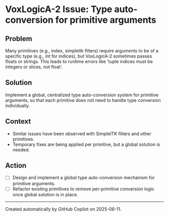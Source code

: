 # VoxLogicA-2 Issue: Type auto-conversion for primitive arguments

## Problem
Many primitives (e.g., index, simpleitk filters) require arguments to be of a specific type (e.g., int for indices), but VoxLogicA-2 sometimes passes floats or strings. This leads to runtime errors like 'tuple indices must be integers or slices, not float'.

## Solution
Implement a global, centralized type auto-conversion system for primitive arguments, so that each primitive does not need to handle type conversion individually.

## Context
- Similar issues have been observed with SimpleITK filters and other primitives.
- Temporary fixes are being applied per primitive, but a global solution is needed.

## Action
- [ ] Design and implement a global type auto-conversion mechanism for primitive arguments.
- [ ] Refactor existing primitives to remove per-primitive conversion logic once global solution is in place.

---
Created automatically by GitHub Copilot on 2025-06-11.
